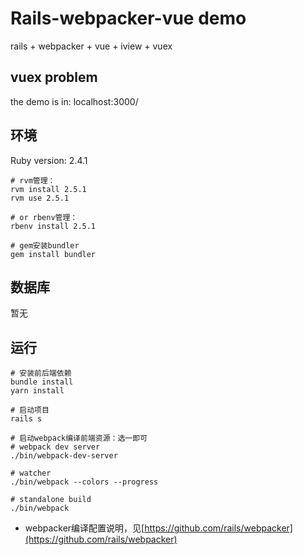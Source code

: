 # Rails-webpacker-vue demo

rails + webpacker + vue + iview + vuex

## vuex problem

the demo is in: localhost:3000/

## 环境
Ruby version: 2.4.1

```
# rvm管理：
rvm install 2.5.1
rvm use 2.5.1

# or rbenv管理：
rbenv install 2.5.1

# gem安装bundler
gem install bundler
```

## 数据库

暂无

## 运行
```
# 安装前后端依赖
bundle install
yarn install

# 启动项目
rails s

# 启动webpack编译前端资源：选一即可
# webpack dev server
./bin/webpack-dev-server

# watcher
./bin/webpack --colors --progress

# standalone build
./bin/webpack
```

* webpacker编译配置说明，见[https://github.com/rails/webpacker](https://github.com/rails/webpacker)
